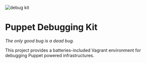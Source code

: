 ![debug kit](http://i.imgur.com/TFTT0Jh.png)

# Puppet Debugging Kit
_The only good bug is a dead bug._

This project provides a batteries-included Vagrant environment for debugging Puppet powered infrastructures.
